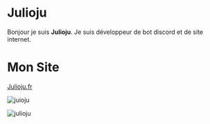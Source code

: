 # Julioju
Bonjour je suis **Julioju**.
Je suis développeur de bot discord et de site internet.

# Mon Site
[Julioju.fr](https://julioju.fr)

![juioju](https://github-readme-stats.vercel.app/api?username=julioju1015&show_icons=true&theme=tokyonight&hide=["issues"])

![julioju](https://github-readme-stats.vercel.app/api/top-langs?username=julioju1015&show_icons=true&theme=tokyonight&layout=compact)


